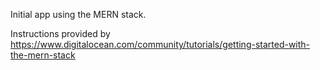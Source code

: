 Initial app using the MERN stack.

Instructions provided by https://www.digitalocean.com/community/tutorials/getting-started-with-the-mern-stack